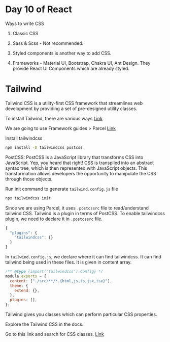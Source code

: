 # Day 10 of React

Ways to write CSS

1. Classic CSS

2. Sass & Scss - Not recommended.

3. Styled components is another way to add CSS.

4. Frameworks - Material UI, Bootstrap, Chakra UI, Ant Design.
   They provide React UI Components which are already styled.

# Tailwind

Tailwind CSS is a utility-first CSS framework that streamlines web development by providing a set of pre-designed utility classes.

To install Tailwind, there are various ways [Link](https://tailwindcss.com/docs/installation "Tailwind")

We are going to use Framework guides > Parcel [Link](https://tailwindcss.com/docs/guides/parcel "TailwindParcel")

Install tailwindcss

```sh
npm install -D tailwindcss postcss
```

PostCSS: PostCSS is a JavaScript library that transforms CSS into JavaScript. Yep, you heard that right! CSS is transpiled into an abstract syntax tree, which is then represented with JavaScript objects. This transformation allows developers the opportunity to manipulate the CSS through those objects.

Run init command to generate `tailwind.config.js` file

```sh
npx tailwindcss init
```

Since we are using Parcel, it uses `.postcssrc` file to read/understand tailwind CSS. Tailwind is a plugin in terms of PostCSS. To enable tailwindcss plugin, we need to declare it in `.postcssrc` file.

```js
{
  "plugins": {
    "tailwindcss": {}
  }
}
```

In `tailwind.config.js`, we declare where it can find tailwindcss. It can find tailwind being used in these files. It is given in content array.

```js
/** @type {import('tailwindcss').Config} */
module.exports = {
  content: ["./src/**/*.{html,js,ts,jsx,tsx}"],
  theme: {
    extend: {},
  },
  plugins: [],
};
```

Tailwind gives you classes which can perform particular CSS properties.

Explore the Tailwind CSS in the docs.

Go to this link and search for CSS classes. [Link](https://tailwindcss.com/docs/installation "Tailwind Docs")
